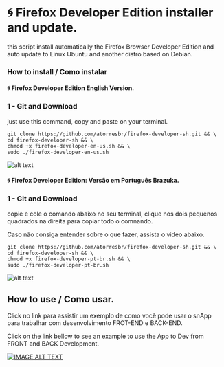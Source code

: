 # 🌀 Firefox Developer Edition installer and update.
this script install automatically the Firefox Browser Developer Edition and auto update to Linux Ubuntu and another distro based on Debian.

###  How to install / Como instalar

####  🌀 Firefox Developer Edition English Version.

### 1 - Git and  Download 
just use this command, copy and paste on your terminal.

```
git clone https://github.com/atorresbr/firefox-developer-sh.git && \
cd firefox-developer-sh && \
chmod +x firefox-developer-en-us.sh && \
sudo ./firefox-developer-en-us.sh
```

![alt text](https://github.com/atorresbr/firefox-developer-sh/blob/main/img/firefox-developer-edition-installer-and-update-to-linux.jpg)


#### 🌀 Firefox Developer Edition:  Versão em Português Brazuka.

### 1 - Git and  Download 
 copie e cole o comando abaixo no seu terminal, clique nos dois pequenos quadrados na direita para copiar todo o comnando.

 Caso não consiga entender sobre o que fazer, assista o video abaixo.

```
git clone https://github.com/atorresbr/firefox-developer-sh.git && \
cd firefox-developer-sh && \
chmod +x firefox-developer-pt-br.sh && \
sudo ./firefox-developer-pt-br.sh
```
![alt text](https://github.com/atorresbr/firefox-developer-sh/blob/main/img/base-fire-fox-sirius.jpg)



## How to use / Como usar. 

Click no link para assistir um exemplo de como você pode usar o snApp para trabalhar com desenvolvimento FROT-END e BACK-END.

Click on the link bellow to see an example to use the App to Dev from FRONT and BACK Development.



[![IMAGE ALT TEXT](https://i.ytimg.com/vi/jW21aRnie3M/maxresdefault.jpg)]([https://www.facebook.com/torresdigital/videos/1370285286677688](https://www.facebook.com/torresdigital/videos/1370285286677688) "UNIX !!")


